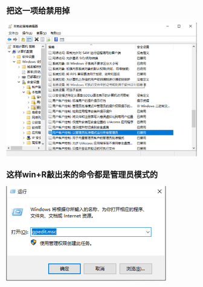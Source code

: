 ## 把这一项给禁用掉

![image-20230701191946674](../../../image/image-20230701191946674.png)

## 这样win+R敲出来的命令都是管理员模式的

![image-20230701192717145](../../../image/image-20230701192717145.png)
